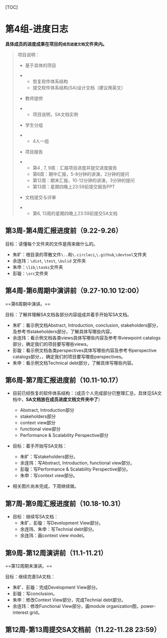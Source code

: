 [TOC]

# 第4组-进度日志

**具体成员的进度成果在项目的`成员进度文档`文件夹内。**

> 项目说明：
>
> - 基于具体的项目
>
> - - 恢复软件体系结构
>   - 提交软件体系结构(SA)设计文档（建议用英文）
>
> - 教师提供
>
> - - 项目说明，SA文档实例
>
> - 学生分组
>
> - - 4人一组
>
> - 项目报告
>
> - - 第4 , 7, 9周：汇报项目进度并提交进度报告
>   - 第6周：期中汇报，5-8分钟的讲演，2分钟的提问
>   - 第12周：期末汇报，10-12分钟的讲演，3分钟的提问
>   - 第13周：星期四晚上23:59前提交报告PPT
>
> - 文档提交与评审
>
> - - 第6, 13周的星期四晚上23:59前提交SA文档

## 第3周-第4周汇报进度前（9.22-9.26）

目标：读懂每个文件夹的文件是用来做什么的。

- 朱旷：根目录的零散文件`\..`和`\.circleci`,`\.github`,`\devtool`文件夹
- 余连玮：`\dist`, `\test`, `\bulid` 文件夹
- 朱申：`\lib`,`\tasks`文件夹
- 彭璇：`\src`文件夹

## 第4周-第6周期中演讲前（9.27-10.10 12:00）

==第6周期中演讲。==

目标：了解并理解SA文档各部分内容组成并着手开始写SA文档。

- 朱旷：看示例文档Abstract, Introduction, conclusion, stakeholders部分，及参考书stakeholders部分，了解具体写哪些内容。 
- 余连玮：看示例文档各类views具体写哪些内容及参考书viewpoint catalogs部分，确定我们的项目要写哪些views。
- 彭璇：看示例文档各类perspectives具体写哪些内容及参考书perspective catalogs部分，，确定我们的项目要写哪些perspectives。
- 朱申：看示例文档Technical debt部分，了解具体写哪些内容。

## 第6周-第7周汇报进度前（10.11-10.17）

- 目前已经恢复的软件体系结构：（成员个人完成部分已整理汇总，具体见SA文档中，**SA文档放在成员进度文档文件夹中了**）
  - Abstract, Introduction部分
  - stakeholders部分
  - context view部分
  - functional view部分
  - Performance & Scalability Perspective部分

- 目标：着手开始写SA文档：
  - 朱旷：写stakeholders部分。 
  - 余连玮：写Abstract, Introduction, functional view部分。
  - 彭璇：写Performance & Scalability Perspective部分。
  - 朱申：写context view部分。
- 相关图片尚未完成，下周继续做。

## 第7周-第9周汇报进度前（10.18-10.31）

- 目标：继续写SA文档：
  - 朱旷、彭璇：写Development View部分。
  - 余连玮、朱申：写Technial debt部分。
  - 余连玮：画context view model。

## 第9周-第12周演讲前（11.1-11.21）

==第12周期末演讲。==

目标：继续完善SA文档：

- 朱旷、彭璇：完成Development View部分。
- 彭璇：写conclusion。
- 朱申：修改Context View部分，完成Technial debt部分。
- 余连玮：修改Functional View部分，画module organization图，power-interest grid。

## 第12周-第13周提交SA文档前（11.22-11.28 23:59）

